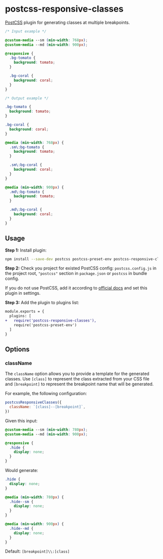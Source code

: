 # postcss-responsive-classes

[PostCSS] plugin for generating classes at multiple breakpoints.

[postcss]: https://github.com/postcss/postcss

```css
/* Input example */

@custom-media --sm (min-width: 768px);
@custom-media --md (min-width: 900px);

@responsive {
  .bg-tomato {
    background: tomato;
  }

  .bg-coral {
    background: coral;
  }
}
```

```css
/* Output example */

.bg-tomato {
  background: tomato;
}

.bg-coral {
  background: coral;
}

@media (min-width: 768px) {
  .sm\:bg-tomato {
    background: tomato;
  }

  .sm\:bg-coral {
    background: coral;
  }
}

@media (min-width: 900px) {
  .md\:bg-tomato {
    background: tomato;
  }

  .md\:bg-coral {
    background: coral;
  }
}
```

## Usage

**Step 1:** Install plugin:

```sh
npm install --save-dev postcss postcss-preset-env postcss-responsive-classes
```

**Step 2:** Check you project for existed PostCSS config: `postcss.config.js`
in the project root, `"postcss"` section in `package.json`
or `postcss` in bundle config.

If you do not use PostCSS, add it according to [official docs]
and set this plugin in settings.

**Step 3:** Add the plugin to plugins list:

```diff
module.exports = {
  plugins: [
+   require('postcss-responsive-classes'),
    require('postcss-preset-env')
  ]
}
```

[official docs]: https://github.com/postcss/postcss#usage

## Options

### className

The `className` option allows you to provide a template for the generated classes. Use `[class]` to represent the class extracted from your CSS file and `[breakpoint]` to represent the breakpoint name that will be generated.

For example, the following configuration:

```js
postcssResponsiveClasses({
  className: `[class]--[breakpoint]`,
})
```

Given this input:

```css
@custom-media --sm (min-width: 780px);
@custom-media --md (min-width: 900px);

@responsive {
  .hide {
    display: none;
  }
}
```

Would generate:

```css
.hide {
  display: none;
}

@media (min-width: 780px) {
  .hide--sm {
    display: none;
  }
}

@media (min-width: 900px) {
  .hide--md {
    display: none;
  }
}
```

Default: `[breakpoint]\\:[class]`

